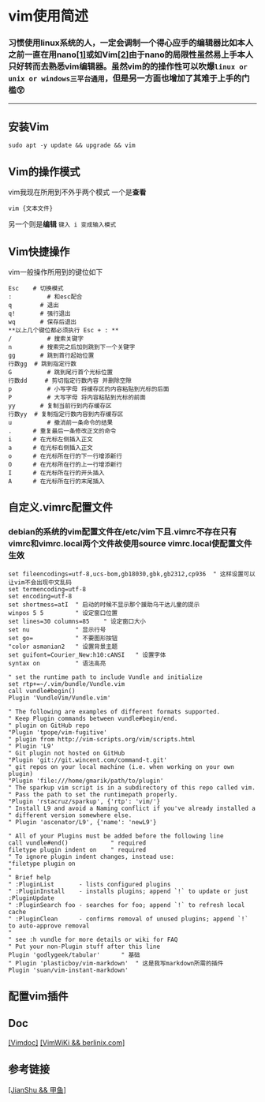 # vim使用简述


### **习惯使用linux系统的人，一定会调制一个得心应手的编辑器比如本人之前一直在用nano[[1]](https://it.m.wikipedia.org/wiki/Nano_editor)或如Vim[[2]](https://it.m.wikipedia.org/wiki/Vim_editor_di_testo)由于nano的局限性虽然易上手本人只好转而去熟悉vim编辑器。虽然vim的的操作性可以吹爆`linux or unix or windows三平台通用`，但是另一方面也增加了其难于上手的门槛**😲
---

<!--more-->

## 安装Vim
```
sudo apt -y update && upgrade && vim
```
## Vim的操作模式
vim我现在所用到不外乎两个模式
一个是**查看**
```
vim {文本文件}
```
另一个则是**编辑**
`键入 i 变成输入模式`

## Vim快捷操作


vim一般操作所用到的键位如下
```
Esc    # 切换模式
:		   # 和esc配合
q 		 # 退出 
q! 	 	 # 强行退出
wq	 	 # 保存后退出
**以上几个键位都必须执行 Esc + : **
/	 	   # 搜索关键字
n 	 	 # 搜索完之后加则跳到下一个关键字
gg	 	 # 跳到首行起始位置
行数gg  # 跳到指定行数
G	 	   # 跳到尾行首个光标位置
行数dd	 # 剪切指定行数内容 并删除空隙
p	 	   # 小写字母 将缓存区的内容粘贴到光标的后面
P	 	   # 大写字母 将内容粘贴到光标的前面
yy	 	 # 复制当前行到内存缓存区
行数yy  # 复制指定行数内容到内存缓存区
u	 	   # 撤消前一条命令的结果
.      # 重复最后一条修改正文的命令
i      # 在光标左侧插入正文
a      # 在光标右侧插入正文
o      # 在光标所在行的下一行增添新行
O      # 在光标所在行的上一行增添新行
I      # 在光标所在行的开头插入
A      # 在光标所在行的末尾插入
```

## 自定义.vimrc配置文件
### debian的系统的vim配置文件在/etc/vim下且.vimrc不存在只有vimrc和vimrc.local两个文件故使用source vimrc.local使配置文件生效

```
set fileencodings=utf-8,ucs-bom,gb18030,gbk,gb2312,cp936  " 这样设置可以让vim不会出现中文乱码
set termencoding=utf-8
set encoding=utf-8
set shortmess=atI  " 启动的时候不显示那个援助乌干达儿童的提示 
winpos 5 5         " 设定窗口位置 
set lines=30 columns=85    " 设定窗口大小 
set nu             " 显示行号 
set go=            " 不要图形按钮 
"color asmanian2   " 设置背景主题 
set guifont=Courier_New:h10:cANSI   " 设置字体 
syntax on          " 语法高亮 

" set the runtime path to include Vundle and initialize
set rtp+=~/.vim/bundle/Vundle.vim
call vundle#begin()
Plugin 'VundleVim/Vundle.vim'

" The following are examples of different formats supported.
" Keep Plugin commands between vundle#begin/end.
" plugin on GitHub repo
"Plugin 'tpope/vim-fugitive'
" plugin from http://vim-scripts.org/vim/scripts.html
" Plugin 'L9'
" Git plugin not hosted on GitHub
"Plugin 'git://git.wincent.com/command-t.git'
" git repos on your local machine (i.e. when working on your own plugin)
"Plugin 'file:///home/gmarik/path/to/plugin'
" The sparkup vim script is in a subdirectory of this repo called vim.
" Pass the path to set the runtimepath properly.
"Plugin 'rstacruz/sparkup', {'rtp': 'vim/'}
" Install L9 and avoid a Naming conflict if you've already installed a
" different version somewhere else.
" Plugin 'ascenator/L9', {'name': 'newL9'}

" All of your Plugins must be added before the following line
call vundle#end()            " required
filetype plugin indent on    " required
" To ignore plugin indent changes, instead use:
"filetype plugin on
"
" Brief help
" :PluginList       - lists configured plugins
" :PluginInstall    - installs plugins; append `!` to update or just :PluginUpdate
" :PluginSearch foo - searches for foo; append `!` to refresh local cache
" :PluginClean      - confirms removal of unused plugins; append `!` to auto-approve removal
"
" see :h vundle for more details or wiki for FAQ
" Put your non-Plugin stuff after this line
Plugin 'godlygeek/tabular'		" 基础
" Plugin 'plasticboy/vim-markdown'	" 这是我写markdown所需的插件
Plugin 'suan/vim-instant-markdown'
```
## 配置vim插件
## Doc
[[Vimdoc]](http://vimdoc.sourceforge.net/)
[[VimWiKi && berlinix.com]](http://www.berlinix.com/vim/VimWiki.php)
## 参考链接
[[JianShu && 甲鱼]](https://www.jianshu.com/p/bcbe916f97e1)

